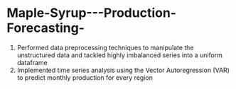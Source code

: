 # Maple-Syrup---Production-Forecasting-
1. Performed data preprocessing techniques to manipulate the unstructured data and tackled highly imbalanced series into a uniform dataframe
2. Implemented time series analysis using the Vector Autoregression (VAR) to predict monthly production for every region
